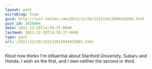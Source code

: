 ```yaml
---
layout: post
microblog: true
guid: http://twit.vmstan.com/2011/12/28/152131612694425601.html
post_id: 3038994
date: 2011-12-28T14:59:37-0600
lastmod: 2011-12-28T14:59:37-0600
type: post
url: /2011/12/28/152131612694425601.html
---
```

Klout now thinks I'm influential about Stanford University, Subaru and Honda. I wish on the first, and I own neither the second or third.
